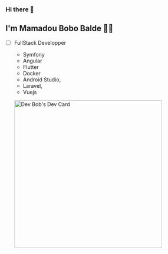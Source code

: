 ### Hi there 👋
## I'm Mamadou Bobo Balde 👋🏾

- [ ] FullStack Developper
    - Symfony
    - Angular
    - Flutter 
    - Docker 
    - Android Studio, 
    - Laravel, 
    - Vuejs
    
    <a href="https://app.daily.dev/dev_bob"><img src="https://api.daily.dev/devcards/a36cac2101f04fa394f6b862c85ca83f.png?r=gf7" width="400" alt="Dev Bob's Dev Card"/></a>


<!--
**boboybld/boboybld** is a ✨ _special_ ✨ repository because its `README.md` (this file) appears on your GitHub profile.

Here are some ideas to get you started:

- 🔭 I’m currently working on ...
- 🌱 I’m currently learning ...
- 👯 I’m looking to collaborate on ...
- 🤔 I’m looking for help with ...
- 💬 Ask me about ...
- 📫 How to reach me: ...
- 😄 Pronouns: ...
- ⚡ Fun fact: ...
-->
